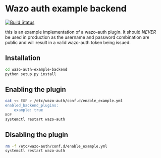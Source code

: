 # Wazo auth example backend

[![Build Status](https://travis-ci.org/wazo-pbx/wazo-auth-example-backend.svg)](https://travis-ci.org/wazo-pbx/wazo-auth-example-backend)

this is an example implementation of a wazo-auth plugin. It should _NEVER_ be used in production
as the username and password combination are public and will result in a valid wazo-auth token
being issued.

## Installation

```sh
cd wazo-auth-example-backend
python setup.py install
```

## Enabling the plugin

```sh
cat << EOF > /etc/wazo-auth/conf.d/enable_example.yml
enabled_backend_plugins:
    example: true
EOF
systemctl restart wazo-auth
```

## Disabling the plugin

```sh
rm -f /etc/wazo-auth/conf.d/enable_example.yml
systemctl restart wazo-auth
```
